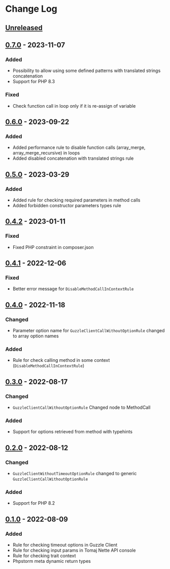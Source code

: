 # Change Log

## [Unreleased][unreleased]

## [0.7.0] - 2023-11-07
### Added
- Possibility to allow using some defined patterns with translated strings concatenation
- Support for PHP 8.3

### Fixed
- Check function call in loop only if it is re-assign of variable 

## [0.6.0] - 2023-09-22
### Added
- Added performance rule to disable function calls (array_merge, array_merge_recursive) in loops
- Added disabled concatenation with translated strings rule

## [0.5.0] - 2023-03-29
### Added
- Added rule for checking required parameters in method calls
- Added forbidden constructor parameters types rule

## [0.4.2] - 2023-01-11
### Fixed
- Fixed PHP constraint in composer.json

## [0.4.1] - 2022-12-06
### Fixed
- Better error message for `DisableMethodCallInContextRule`

## [0.4.0] - 2022-11-18
### Changed
- Parameter option name for `GuzzleClientCallWithoutOptionRule` changed to array option names 

### Added
- Rule for check calling method in some context (`DisableMethodCallInContextRule`)

## [0.3.0] - 2022-08-17
### Changed
- `GuzzleClientCallWithoutOptionRule` Changed node to MethodCall

### Added
- Support for options retrieved from method with typehints

## [0.2.0] - 2022-08-12
### Changed
- `GuzzleClientWithoutTimeoutOptionRule` changed to generic `GuzzleClientCallWithoutOptionRule` 

### Added
- Support for PHP 8.2

## [0.1.0] - 2022-08-09
### Added
- Rule for checking timeout options in Guzzle Client
- Rule for checking input params in Tomaj Nette API console
- Rule for checking trait context 
- Phpstorm meta dynamic return types

[unreleased]: https://github.com/efabrica-team/phpstan-rules/compare/0.7.0...HEAD
[0.7.0]: https://github.com/efabrica-team/phpstan-rules/compare/0.6.0...0.7.0
[0.6.0]: https://github.com/efabrica-team/phpstan-rules/compare/0.5.0...0.6.0
[0.5.0]: https://github.com/efabrica-team/phpstan-rules/compare/0.4.2...0.5.0
[0.4.2]: https://github.com/efabrica-team/phpstan-rules/compare/0.4.1...0.4.2
[0.4.1]: https://github.com/efabrica-team/phpstan-rules/compare/0.4.0...0.4.1
[0.4.0]: https://github.com/efabrica-team/phpstan-rules/compare/0.3.0...0.4.0
[0.3.0]: https://github.com/efabrica-team/phpstan-rules/compare/0.2.0...0.3.0
[0.2.0]: https://github.com/efabrica-team/phpstan-rules/compare/0.1.0...0.2.0
[0.1.0]: https://github.com/efabrica-team/phpstan-rules/compare/324b03236bdd7e9c44520cf1f4b9c7265a182e6c...0.1.0
